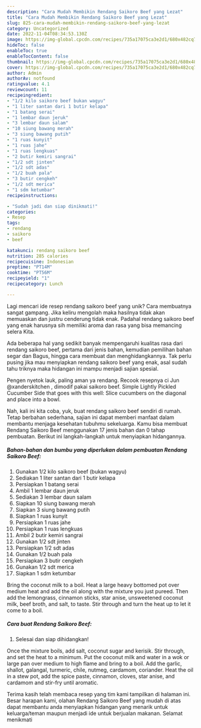 ```yaml
---
description: "Cara Mudah Membikin Rendang Saikoro Beef yang Lezat"
title: "Cara Mudah Membikin Rendang Saikoro Beef yang Lezat"
slug: 825-cara-mudah-membikin-rendang-saikoro-beef-yang-lezat
category: Uncategorized
date: 2022-11-04T08:34:53.130Z
image: https://img-global.cpcdn.com/recipes/735a17075ca3e2d1/680x482cq70/rendang-saikoro-beef-foto-resep-utama.jpg
hideToc: false
enableToc: true
enableTocContent: false
thumbnail: https://img-global.cpcdn.com/recipes/735a17075ca3e2d1/680x482cq70/rendang-saikoro-beef-foto-resep-utama.jpg
cover: https://img-global.cpcdn.com/recipes/735a17075ca3e2d1/680x482cq70/rendang-saikoro-beef-foto-resep-utama.jpg
author: Admin
authorAv: notfound
ratingvalue: 4.1
reviewcount: 11
recipeingredient:
- "1/2 kilo saikoro beef bukan wagyu"
- "1 liter santan dari 1 butir kelapa"
- "1 batang serai"
- "1 lembar daun jeruk"
- "3 lembar daun salam"
- "10 siung bawang merah"
- "3 siung bawang putih"
- "1 ruas kunyit"
- "1 ruas jahe"
- "1 ruas lengkuas"
- "2 butir kemiri sangrai"
- "1/2 sdt jinten"
- "1/2 sdt adas"
- "1/2 buah pala"
- "3 butir cengkeh"
- "1/2 sdt merica"
- "1 sdm ketumbar"
recipeinstructions:

- "Sudah jadi dan siap dinikmati!"
categories:
- Resep
tags:
- rendang
- saikoro
- beef

katakunci: rendang saikoro beef 
nutrition: 285 calories
recipecuisine: Indonesian
preptime: "PT14M"
cooktime: "PT56M"
recipeyield: "1"
recipecategory: Lunch

---
```





Lagi mencari ide resep rendang saikoro beef yang unik? Cara membuatnya sangat gampang. Jika keliru mengolah maka hasilnya tidak akan memuaskan dan justru cenderung tidak enak. Padahal rendang saikoro beef yang enak harusnya sih memiliki aroma dan rasa yang bisa memancing selera Kita.





Ada beberapa hal yang sedikit banyak mempengaruhi kualitas rasa dari rendang saikoro beef, pertama dari jenis bahan, kemudian pemilihan bahan segar dan Bagus, hingga cara membuat dan menghidangkannya. Tak perlu pusing jika mau menyiapkan rendang saikoro beef yang enak,      asal sudah tahu triknya maka hidangan ini mampu menjadi sajian spesial.














Pengen nyetok lauk, paling aman ya rendang. Recook resepnya ci Jun @xanderskitchen , dimodif pakai saikoro beef. Simple Lightly Pickled Cucumber Side that goes with this well: Slice cucumbers on the diagonal and place into a bowl.






Nah, kali ini kita coba, yuk, buat rendang saikoro beef sendiri di rumah. Tetap berbahan sederhana, sajian ini dapat memberi manfaat dalam membantu menjaga kesehatan tubuhmu sekeluarga. Kamu bisa membuat Rendang Saikoro Beef menggunakan 17 jenis bahan dan 0 tahap pembuatan. Berikut ini langkah-langkah untuk menyiapkan hidangannya.

<!--inarticleads1-->

##### Bahan-bahan dan bumbu yang diperlukan dalam pembuatan Rendang Saikoro Beef:

1. Gunakan 1/2 kilo saikoro beef (bukan wagyu)
1. Sediakan 1 liter santan dari 1 butir kelapa
1. Persiapkan 1 batang serai
1. Ambil 1 lembar daun jeruk
1. Sediakan 3 lembar daun salam
1. Siapkan 10 siung bawang merah
1. Siapkan 3 siung bawang putih
1. Siapkan 1 ruas kunyit
1. Persiapkan 1 ruas jahe
1. Persiapkan 1 ruas lengkuas
1. Ambil 2 butir kemiri sangrai
1. Gunakan 1/2 sdt jinten
1. Persiapkan 1/2 sdt adas
1. Gunakan 1/2 buah pala
1. Persiapkan 3 butir cengkeh
1. Gunakan 1/2 sdt merica
1. Siapkan 1 sdm ketumbar


Bring the coconut milk to a boil. Heat a large heavy bottomed pot over medium heat and add the oil along with the mixture you just pureed. Then add the lemongrass, cinnamon sticks, star anise, unsweetened coconut milk, beef broth, and salt, to taste. Stir through and turn the heat up to let it come to a boil. 

<!--inarticleads2-->

##### Cara buat Rendang Saikoro Beef:


1. Selesai dan siap dihidangkan!

Once the mixture boils, add salt, coconut sugar and kerisik. Stir through, and set the heat to a minimum. Put the coconut milk and water in a wok or large pan over medium to high flame and bring to a boil. Add the garlic, shallot, galangal, turmeric, chile, nutmeg, cardamom, coriander. Heat the oil in a stew pot, add the spice paste, cinnamon, cloves, star anise, and cardamom and stir-fry until aromatic. 

Terima kasih telah membaca resep yang tim kami tampilkan di halaman ini. Besar harapan kami, olahan Rendang Saikoro Beef yang mudah di atas dapat membantu anda menyiapkan hidangan yang menarik untuk keluarga/teman maupun menjadi ide untuk berjualan makanan. Selamat menikmati
